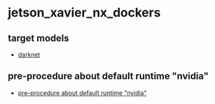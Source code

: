 # jetson_xavier_nx_dockers

## target models
- [darknet](./darknet/README.md)

## pre-procedure about default runtime "nvidia"

- [pre-procedure about default runtime "nvidia"](./default-rumtime-nvidia.md)

